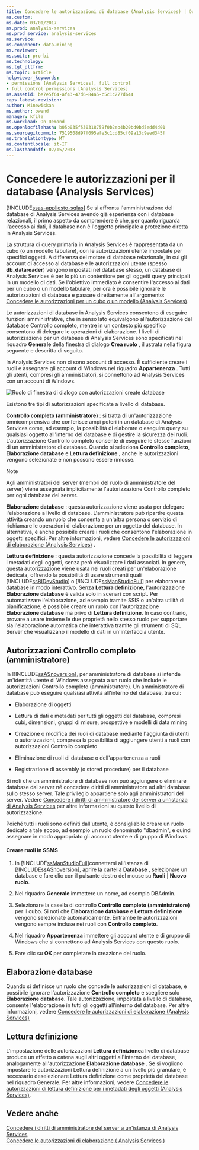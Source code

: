 ```yaml
---
title: Concedere le autorizzazioni di database (Analysis Services) | Documenti Microsoft
ms.custom: 
ms.date: 03/01/2017
ms.prod: analysis-services
ms.prod_service: analysis-services
ms.service: 
ms.component: data-mining
ms.reviewer: 
ms.suite: pro-bi
ms.technology: 
ms.tgt_pltfrm: 
ms.topic: article
helpviewer_keywords:
- permissions [Analysis Services], full control
- full control permissions [Analysis Services]
ms.assetid: be7e5f64-af43-47d6-84a5-c5c1c277d644
caps.latest.revision: 
author: Minewiskan
ms.author: owend
manager: kfile
ms.workload: On Demand
ms.openlocfilehash: b05b035f530318759f0b2eb4b20bd9bd5edd4d01
ms.sourcegitcommit: 7519508d97f095afe3c1cd85cf09a13c9eed345f
ms.translationtype: MT
ms.contentlocale: it-IT
ms.lasthandoff: 02/15/2018
---
```

# <a name="grant-database-permissions-analysis-services"></a>Concedere le autorizzazioni per il database (Analysis Services)
[!INCLUDE[ssas-appliesto-sqlas](../../includes/ssas-appliesto-sqlas.md)]
Se si affronta l'amministrazione del database di Analysis Services avendo già esperienza con i database relazionali, il primo aspetto da comprendere è che, per quanto riguarda l'accesso ai dati, il database non è l'oggetto principale a protezione diretta in Analysis Services.  
  
 La struttura di query primaria in Analysis Services è rappresentata da un cubo (o un modello tabulare), con le autorizzazioni utente impostate per specifici oggetti. A differenza del motore di database relazionale, in cui gli account di accesso al database e le autorizzazioni utente (spesso **db_datareader**) vengono impostati nel database stesso, un database di Analysis Services è per lo più un contenitore per gli oggetti query principali in un modello di dati. Se l'obiettivo immediato è consentire l'accesso ai dati per un cubo o un modello tabulare, per ora è possibile ignorare le autorizzazioni di database e passare direttamente all'argomento: [Concedere le autorizzazioni per un cubo o un modello &#40;Analysis Services&#41;](../../analysis-services/multidimensional-models/grant-cube-or-model-permissions-analysis-services.md).  
  
 Le autorizzazioni di database in Analysis Services consentono di eseguire funzioni amministrative, che in senso lato equivalgono all'autorizzazione del database Controllo completo, mentre in un contesto più specifico consentono di delegare le operazioni di elaborazione. I livelli di autorizzazione per un database di Analysis Services sono specificati nel riquadro **Generale** della finestra di dialogo **Crea ruolo** , illustrata nella figura seguente e descritta di seguito.  
  
 In Analysis Services non ci sono account di accesso. È sufficiente creare i ruoli e assegnare gli account di Windows nel riquadro **Appartenenza** . Tutti gli utenti, compresi gli amministratori, si connettono ad Analysis Services con un account di Windows.  
  
 ![Ruolo di finestra di dialogo con autorizzazioni create database](../../analysis-services/multidimensional-models/media/ssas-permsdbrole.png "ruolo finestra di dialogo con autorizzazioni Create database")  
  
 Esistono tre tipi di autorizzazioni specificate a livello di database.  
  
 **Controllo completo (amministratore)** : si tratta di un'autorizzazione omnicomprensiva che conferisce ampi poteri in un database di Analysis Services come, ad esempio, la possibilità di elaborare o eseguire query su qualsiasi oggetto all'interno del database e di gestire la sicurezza dei ruoli. L'autorizzazione Controllo completo consente di eseguire le stesse funzioni di un amministratore di database. Quando si seleziona **Controllo completo**, **Elaborazione database** e **Lettura definizione** , anche le autorizzazioni vengono selezionate e non possono essere rimosse.  
  
> [!NOTE]  
>  Agli amministratori del server (membri del ruolo di amministratore del server) viene assegnata implicitamente l'autorizzazione Controllo completo per ogni database del server.  
  
 **Elaborazione database** : questa autorizzazione viene usata per delegare l'elaborazione a livello di database. L'amministratore può ripartire questa attività creando un ruolo che consenta a un'altra persona o servizio di richiamare le operazioni di elaborazione per un oggetto del database. In alternativa, è anche possibile creare i ruoli che consentono l'elaborazione in oggetti specifici. Per altre informazioni, vedere [Concedere le autorizzazioni di elaborazione &#40;Analysis Services&#41;](../../analysis-services/multidimensional-models/grant-process-permissions-analysis-services.md) .  
  
 **Lettura definizione** : questa autorizzazione concede la possibilità di leggere i metadati degli oggetti, senza però visualizzare i dati associati. In genere, questa autorizzazione viene usata nei ruoli creati per un'elaborazione dedicata, offrendo la possibilità di usare strumenti quali [!INCLUDE[ssBIDevStudio](../../includes/ssbidevstudio-md.md)] o [!INCLUDE[ssManStudioFull](../../includes/ssmanstudiofull-md.md)] per elaborare un database in modo interattivo. Senza **Lettura definizione**, l'autorizzazione **Elaborazione database** è valida solo in scenari con script. Per automatizzare l'elaborazione, ad esempio tramite SSIS o un'altra utilità di pianificazione, è possibile creare un ruolo con l'autorizzazione **Elaborazione database** ma privo di **Lettura definizione**. In caso contrario, provare a usare insieme le due proprietà nello stesso ruolo per supportare sia l'elaborazione automatica che interattiva tramite gli strumenti di SQL Server che visualizzano il modello di dati in un'interfaccia utente.  
  
## <a name="full-control-administrator-permissions"></a>Autorizzazioni Controllo completo (amministratore)  
 In [!INCLUDE[ssASnoversion](../../includes/ssasnoversion-md.md)], per amministratore di database si intende un'identità utente di Windows assegnata a un ruolo che include le autorizzazioni Controllo completo (amministratore). Un amministratore di database può eseguire qualsiasi attività all'interno del database, tra cui:  
  
-   Elaborazione di oggetti  
  
-   Lettura di dati e metadati per tutti gli oggetti del database, compresi cubi, dimensioni, gruppi di misure, prospettive e modelli di data mining  
  
-   Creazione o modifica dei ruoli di database mediante l'aggiunta di utenti o autorizzazioni, compresa la possibilità di aggiungere utenti a ruoli con autorizzazioni Controllo completo  
  
-   Eliminazione di ruoli di database o dell'appartenenza a ruoli  
  
-   Registrazione di assembly (o stored procedure) per il database  
  
 Si noti che un amministratore di database non può aggiungere o eliminare database dal server né concedere diritti di amministratore ad altri database sullo stesso server. Tale privilegio appartiene solo agli amministratori del server. Vedere [Concedere i diritti di amministratore del server a un'istanza di Analysis Services](../../analysis-services/instances/grant-server-admin-rights-to-an-analysis-services-instance.md) per altre informazioni su questo livello di autorizzazione.  
  
 Poiché tutti i ruoli sono definiti dall'utente, è consigliabile creare un ruolo dedicato a tale scopo, ad esempio un ruolo denominato "dbadmin", e quindi assegnare in modo appropriato gli account utente e di gruppo di Windows.  
  
#### <a name="create-roles-in-ssms"></a>Creare ruoli in SSMS  
  
1.  In [!INCLUDE[ssManStudioFull](../../includes/ssmanstudiofull-md.md)]connettersi all'istanza di [!INCLUDE[ssASnoversion](../../includes/ssasnoversion-md.md)], aprire la cartella **Database** , selezionare un database e fare clic con il pulsante destro del mouse su **Ruoli** | **Nuovo ruolo**.  
  
2.  Nel riquadro **Generale** immettere un nome, ad esempio DBAdmin.  
  
3.  Selezionare la casella di controllo **Controllo completo (amministratore)** per il cubo. Si noti che **Elaborazione database** e **Lettura definizione** vengono selezionate automaticamente. Entrambe le autorizzazioni vengono sempre incluse nei ruoli con **Controllo completo**.  
  
4.  Nel riquadro **Appartenenza** immettere gli account utente e di gruppo di Windows che si connettono ad Analysis Services con questo ruolo.  
  
5.  Fare clic su **OK** per completare la creazione del ruolo.  
  
## <a name="process-database"></a>Elaborazione database  
 Quando si definisce un ruolo che concede le autorizzazioni di database, è possibile ignorare l'autorizzazione **Controllo completo** e scegliere solo **Elaborazione database**. Tale autorizzazione, impostata a livello di database, consente l'elaborazione in tutti gli oggetti all'interno del database. Per altre informazioni, vedere [Concedere le autorizzazioni di elaborazione &#40;Analysis Services&#41;](../../analysis-services/multidimensional-models/grant-process-permissions-analysis-services.md)  
  
## <a name="read-definition"></a>Lettura definizione  
 L'impostazione delle autorizzazioni **Lettura definizione**a livello di database produce un effetto a catena sugli altri oggetti all'interno del database, analogamente all'autorizzazione **Elaborazione database** . Se si vogliono impostare le autorizzazioni Lettura definizione a un livello più granulare, è necessario deselezionare Lettura definizione come proprietà del database nel riquadro Generale. Per altre informazioni, vedere [Concedere le autorizzazioni di lettura definizione per i metadati degli oggetti &#40;Analysis Services&#41;](../../analysis-services/multidimensional-models/grant-read-definition-permissions-on-object-metadata-analysis-services.md).  
  
## <a name="see-also"></a>Vedere anche  
 [Concedere i diritti di amministratore del server a un'istanza di Analysis Services](../../analysis-services/instances/grant-server-admin-rights-to-an-analysis-services-instance.md)   
 [Concedere le autorizzazioni di elaborazione &#40; Analysis Services &#41;](../../analysis-services/multidimensional-models/grant-process-permissions-analysis-services.md)  
  
  
